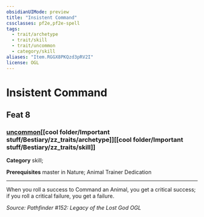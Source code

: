 ```yaml
---
obsidianUIMode: preview
title: "Insistent Command"
cssclasses: pf2e,pf2e-spell
tags:
  - trait/archetype
  - trait/skill
  - trait/uncommon
  - category/skill
aliases: "Item.RGGX8PKQzd3pRV2I"
license: OGL
---
```

# Insistent Command
## Feat 8
### [uncommon](cool%20folder/Important%20stuff/Bestiary/zz_traits/uncommon.md "Uncommon Rarity Trait")[[cool folder/Important stuff/Bestiary/zz_traits/archetype]][[cool folder/Important stuff/Bestiary/zz_traits/skill]]

**Category** skill; 



**Prerequisites** master in Nature; Animal Trainer Dedication
* * *
When you roll a success to Command an Animal, you get a critical success; if you roll a critical failure, you get a failure.

*Source: Pathfinder #152: Legacy of the Lost God*
*OGL*